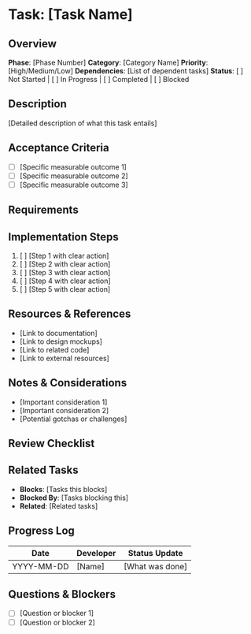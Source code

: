 # Task: [Task Name]

## Overview
**Phase**: [Phase Number]
**Category**: [Category Name]
**Priority**: [High/Medium/Low]
**Dependencies**: [List of dependent tasks]
**Status**: [ ] Not Started | [ ] In Progress | [ ] Completed | [ ] Blocked

## Description
[Detailed description of what this task entails]

## Acceptance Criteria
- [ ] [Specific measurable outcome 1]
- [ ] [Specific measurable outcome 2]
- [ ] [Specific measurable outcome 3]

## Requirements

## Implementation Steps
1. [ ] [Step 1 with clear action]
2. [ ] [Step 2 with clear action]
3. [ ] [Step 3 with clear action]
4. [ ] [Step 4 with clear action]
5. [ ] [Step 5 with clear action]

## Resources & References
- [Link to documentation]
- [Link to design mockups]
- [Link to related code]
- [Link to external resources]

## Notes & Considerations
- [Important consideration 1]
- [Important consideration 2]
- [Potential gotchas or challenges]

## Review Checklist

## Related Tasks
- **Blocks**: [Tasks this blocks]
- **Blocked By**: [Tasks blocking this]
- **Related**: [Related tasks]

## Progress Log
| Date | Developer | Status Update |
|------|-----------|---------------|
| YYYY-MM-DD | [Name] | [What was done] |

## Questions & Blockers
- [ ] [Question or blocker 1]
- [ ] [Question or blocker 2]